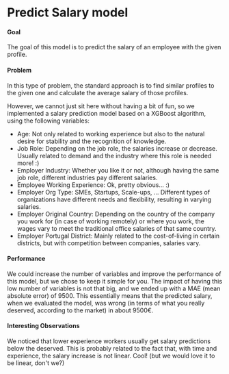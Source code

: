 # Predict Salary model
#### Goal
The goal of this model is to predict the salary of an employee with the given profile.

#### Problem
In this type of problem, the standard approach is to find similar profiles to the given one and calculate the average salary of those profiles.

However, we cannot just sit here without having a bit of fun, so we implemented a salary prediction model based on a XGBoost algorithm, using the following variables:
- Age: Not only related to working experience but also to the natural desire for stability and the recognition of knowledge.
- Job Role: Depending on the job role, the salaries increase or decrease. Usually related to demand and the industry where this role is needed more! :)
- Employer Industry: Whether you like it or not, although having the same job role, different industries pay different salaries.
- Employee Working Experience: Ok, pretty obvious... :)
- Employer Org Type: SMEs, Startups, Scale-ups, ... Different types of organizations have different needs and flexibility, resulting in varying salaries.
- Employer Original Country: Depending on the country of the company you work for (in case of working remotely) or where you work, the wages vary to meet the traditional office salaries of that same country.
- Employer Portugal District: Mainly related to the cost-of-living in certain districts, but with competition between companies, salaries vary.

#### Performance
We could increase the number of variables and improve the performance of this model, but we chose to keep it simple for you. 
The impact of having this low number of variables is not that big, and we ended up with a MAE (mean absolute error) of 9500. 
This essentially means that the predicted salary, when we evaluated the model, was wrong (in terms of what you really deserved, according to the market) in about 9500€.

#### Interesting Observations
We noticed that lower experience workers usually get salary predictions below the deserved. 
This is probably related to the fact that, with time and experience, the salary increase is not linear. 
Cool! (but we would love it to be linear, don't we?)